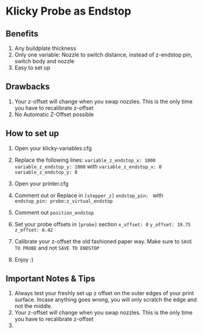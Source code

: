 
# Klicky Probe as Endstop
## Benefits
1. Any buildplate thickness
2. Only one variable: Nozzle to switch distance, instead of z-endstop pin, switch body and nozzle
3. Easy to set up

## Drawbacks
1. Your z-offset will change when you swap nozzles. This is the only time you have to recalibrate z-offset
2. No Automatic Z-Offset possible
## How to set up
1. Open your klicky-variables.cfg
2. Replace the following lines:
	`variable_z_endstop_x: 1000`
	`variable_z_endstop_y: 1000`
	with 
	`variable_z_endstop_x: 0`
	`variable_z_endstop_y: 0`
3. Open your printer.cfg
4. Comment out or Replace in `[stepper_z]`
`endstop_pin: `
with 
`endstop_pin: probe:z_virtual_endstop`

5. Comment out `position_endstop`
6. Set your probe offsets in `[probe]` section
	`x_offset: 0`
	`y_offset: 19.75`
`z_offset: 6.42`

7. Calibrate your z-offset the old fashioned paper way. Make sure to `SAVE TO PROBE` and not `SAVE TO ENDSTOP`
8. Enjoy :) 

## Important Notes & Tips
1. Always test your freshly set up z offset on the outer edges of your print surface. Incase anything goes wrong, you will only scratch the edge and not the middle. 
2. Your z-offset will change when you swap nozzles. This is the only time you have to recalibrate z-offset
3. 

